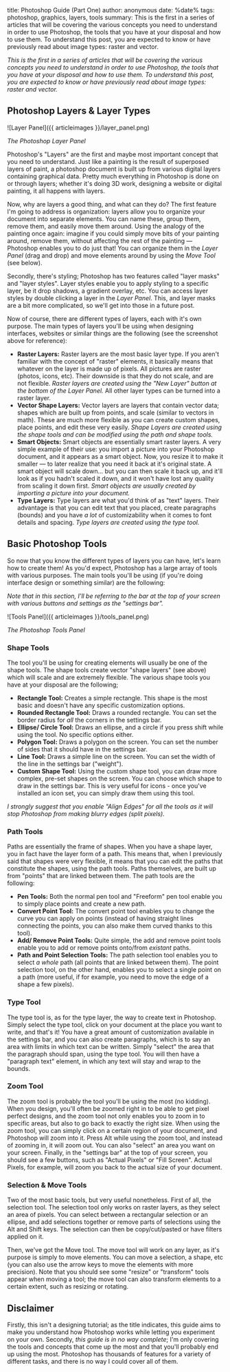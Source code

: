 <info>
title: Photoshop Guide (Part One)
author: anonymous
date: %date%
tags: photoshop, graphics, layers, tools
summary: This is the first in a series of articles that will be covering the various concepts you need to understand in order to use Photoshop, the tools that you have at your disposal and how to use them. To understand this post, you are expected to know or have previously read about image types: raster and vector.
</info>

*This is the first in a series of articles that will be covering the various concepts you need to understand in order to use Photoshop, the tools that you have at your disposal and how to use them. To understand this post, you are expected to know or have previously read about image types: raster and vector.*

## Photoshop Layers & Layer Types

![Layer Panel]({{ articleimages }}/layer_panel.png)

*The Photoshop Layer Panel*

Photoshop's "Layers" are the first and maybe most important concept that you need to understand. Just like a painting is the result of superposed layers of paint, a photoshop document is built up from various digital layers containing graphical data.
Pretty much everything in Photoshop is done on or through layers; whether it's doing 3D work, designing a website or digital painting, it all happens with layers.

Now, why are layers a good thing, and what can they do? The first feature I'm going to address is organization: layers allow you to organize your document into separate elements. You can name these, group them, remove them, and easily move them around. Using the analogy of the painting once again: imagine if you could simply move bits of your painting around, remove them, without affecting the rest of the painting — Photoshop enables you to do just that! You can organize them in the *Layer Panel* (drag and drop) and move elements around by using the *Move Tool* (see below).

Secondly, there's styling; Photoshop has two features called "layer masks" and "layer styles". Layer styles enable you to apply styling to a specific layer, be it drop shadows, a gradient overlay, etc. You can access layer styles by double clicking a layer in the *Layer Panel*. This, and layer masks are a bit more complicated, so we'll get into those in a future post.

Now of course, there are different types of layers, each with it's own purpose. The main types of layers you'll be using when designing interfaces, websites or similar things are the following (see the screenshot above for reference):

+ **Raster Layers:** Raster layers are the most basic layer type. If you aren't familiar with the concept of "raster" elements, it basically means that whatever on the layer is made up of pixels. All pictures are raster (photos, icons, etc). Their downside is that they do not scale, and are not flexible. *Raster layers are created using the "New Layer" button at the bottom of the Layer Panel.* All other layer types can be turned into a raster layer.
+ **Vector Shape Layers:** Vector layers are layers that contain vector data; shapes which are built up from points, and scale (similar to vectors in math). These are much more flexible as you can create custom shapes, place points, and edit these very easily. *Shape Layers are created using the shape tools and can be modified using the path and shape tools.*
+ **Smart Objects:** Smart objects are essentially smart raster layers. A very simple example of their use: you import a picture into your Photoshop document, and it appears as a smart object. Now, you resize it to make it smaller — to later realize that you need it back at it's original state. A smart object will scale down... but you can then scale it back up, and it'll look as if you hadn't scaled it down, and it won't have lost any quality from scaling it down first. *Smart objects are usually created by importing a picture into your document.*
+ **Type Layers:** Type layers are what you'd think of as "text" layers. Their advantage is that you can edit text that you placed, create paragraphs (bounds) and you have *a lot* of customizability when it comes to font details and spacing. *Type layers are created using the type tool.*

## Basic Photoshop Tools

So now that you know the different types of layers you can have, let's learn how to create them! As you'd expect, Photoshop has a large array of tools with various purposes. The main tools you'll be using (if you're doing interface design or something similar) are the following:

*Note that in this section, I'll be referring to the bar at the top of your screen with various buttons and settings as the "settings bar".*

![Tools Panel]({{ articleimages }}/tools_panel.png)

*The Photoshop Tools Panel*

### Shape Tools

The tool you'll be using for creating elements will usually be one of the shape tools. The shape tools create vector "shape layers" (see above) which will scale and are extremely flexible. The various shape tools you have at your disposal are the following;

+ **Rectangle Tool:** Creates a simple rectangle. This shape is the most basic and doesn't have any specific customization options.
+ **Rounded Rectangle Tool:** Draws a rounded rectangle. You can set the border radius for *all* the corners in the settings bar.
+ **Ellipse/ Circle Tool:** Draws an ellipse, and a circle if you press shift while using the tool. No specific options either.
+ **Polygon Tool:** Draws a polygon on the screen. You can set the number of sides that it should have in the settings bar.
+ **Line Tool:** Draws a simple line on the screen. You can set the width of the line in the settings bar ("weight").
+ **Custom Shape Tool:** Using the custom shape tool, you can draw more complex, pre-set shapes on the screen. You can choose which shape to draw in the settings bar. This is very useful for icons - once you've installed an icon set, you can simply draw them using this tool.

*I strongly suggest that you enable "Align Edges" for all the tools as it will stop Photoshop from making blurry edges (split pixels).*

### Path Tools

Paths are essentially the frame of shapes. When you have a shape layer, you in fact have the layer form of a path. This means that, when I previously said that shapes were very flexible, it means that you can edit the paths that constitute the shapes, using the path tools. Paths themselves, are built up from "points" that are linked between them. The path tools are the following:

+ **Pen Tools:** Both the normal pen tool and "Freeform" pen tool enable you to simply place points and create a new path.
+ **Convert Point Tool:** The convert point tool enables you to change the curve you can apply on points (instead of having straight lines connecting the points, you can also make them curved thanks to this tool).
+ **Add/ Remove Point Tools:** Quite simple, the add and remove point tools enable you to add or remove points onto/from *existant* paths.
+ **Path and Point Selection Tools:** The path selection tool enables you to select *a whole* path (all points that are linked between them). The point selection tool, on the other hand, enables you to select a single point on a path (more useful, if for example, you need to move the edge of a shape a few pixels).

### Type Tool

The type tool is, as for the type layer, the way to create text in Photoshop. Simply select the type tool, click on your document at the place you want to write, and that's it! You have a great amount of customization available in the settings bar, and you can also create paragraphs, which is to say an area with limits in which text can be written. Simply "select" the area that the paragraph should span, using the type tool. You will then have a "paragraph text" element, in which any text will stay and wrap to the bounds.

### Zoom Tool

The zoom tool is probably the tool you'll be using the most (no kidding). When you design, you'll often be zoomed right in to be able to get pixel perfect designs, and the zoom tool not only enables you to zoom in to specific areas, but also to go back to exactly the right size. When using the zoom tool, you can simply click on a certain region of your document, and Photoshop will zoom into it. Press Alt while using the zoom tool, and instead of zooming in, it will zoom out. You can also "select" an area you want on your screen. Finally, in the "settings bar" at the top of your screen, you should see a few buttons, such as "Actual Pixels" or "Fill Screen". Actual Pixels, for example, will zoom you back to the actual size of your document.

### Selection & Move Tools

Two of the most basic tools, but very useful nonetheless. First of all, the selection tool. The selection tool only works on raster layers, as they select an area of pixels. You can select between a rectangular selection or an ellipse, and add selections together or remove parts of selections using the Alt and Shift keys. The selection can then be copy/cut/pasted or have filters applied on it.

Then, we've got the Move tool. The move tool will work on any layer, as it's purpose is simply to move elements. You can move a selection, a shape, etc (you can also use the arrow keys to move the elements with more precision). Note that you should see some "resize" or "transform" tools appear when moving a tool; the move tool can also transform elements to a certain extent, such as resizing or rotating.

## Disclaimer

Firstly, this isn't a designing tutorial; as the title indicates, this guide aims to make you understand how Photoshop works while letting you experiment on your own. Secondly, *this guide is in no way complete*; I'm only covering the tools and concepts that come up the most and that you'll probably end up using the most. Photoshop has thousands of features for a variety of different tasks, and there is no way I could cover all of them.
